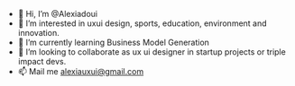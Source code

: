 - 👋 Hi, I’m @Alexiadoui
- 👀 I’m interested in uxui design, sports, education, environment and innovation.
- 🌱 I’m currently learning Business Model Generation
- 💞️ I’m looking to collaborate as ux ui designer in startup projects or triple impact devs.
- 📫 Mail me alexiauxui@gmail.com

<!---
Alexiadoui/Alexiadoui is a ✨ special ✨ repository because its `README.md` (this file) appears on your GitHub profile.
You can click the Preview link to take a look at your changes.
--->

